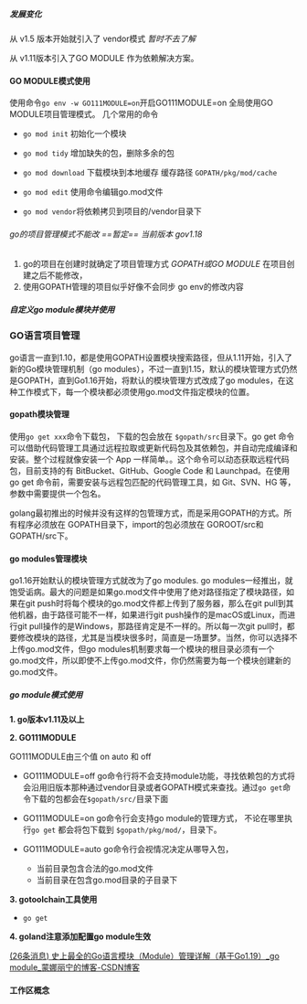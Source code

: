 ##### 发展变化

从 v1.5 版本开始就引入了 vendor模式  *暂时不去了解*

从 v1.11版本引入了GO MODULE 作为依赖解决方案。

#### GO MODULE模式使用

使用命令`go env -w GO111MODULE=on`开启GO111MODULE=on  全局使用GO MODULE项目管理模式。 几个常用的命令

- `go mod init`  初始化一个模块
- `go mod tidy`  增加缺失的包，删除多余的包

- `go mod download`  下载模块到本地缓存 缓存路径 `GOPATH/pkg/mod/cache`
- `go mod edit`  使用命令编辑go.mod文件
- `go mod vendor`将依赖拷贝到项目的/vendor目录下

###### go的项目管理模式不能改 ==暂定==  当前版本 gov1.18

1. go的项目在创建时就确定了项目管理方式 *GOPATH或GO MODULE* 在项目创建之后不能修改，
2. 使用GOPATH管理的项目似乎好像不会同步 go env的修改内容

##### 自定义go module模块并使用

### GO语言项目管理

  go语言一直到1.10，都是使用GOPATH设置模块搜索路径，但从1.11开始，引入了新的Go模块管理机制（go modules），不过一直到1.15，默认的模块管理方式仍然是GOPATH，直到Go1.16开始，将默认的模块管理方式改成了go modules，在这种工作模式下，每一个模块都必须使用go.mod文件指定模块的位置。

#### gopath模块管理

使用`go get xxx`命令下载包， 下载的包会放在 `$gopath/src`目录下。go get 命令可以借助代码管理工具通过远程拉取或更新代码包及其依赖包，并自动完成编译和安装。整个过程就像安装一个 App 一样简单。。这个命令可以动态获取远程代码包，目前支持的有 BitBucket、GitHub、Google Code 和 Launchpad。在使用 go get 命令前，需要安装与远程包匹配的代码管理工具，如 Git、SVN、HG 等，参数中需要提供一个包名。

golang最初推出的时候并没有这样的包管理方式，而是采用GOPATH的方式。所有程序必须放在 GOPATH目录下，import的包必须放在 GOROOT/src和GOPATH/src下。

#### go modules管理模块

go1.16开始默认的模块管理方式就改为了go modules.  go modules一经推出，就饱受诟病。最大的问题是如果go.mod文件中使用了绝对路径指定了模块路径，如果在git push时将每个模块的go.mod文件都上传到了服务器，那么在git pull到其他机器，由于路径可能不一样，如果进行git push操作的是macOS或Linux，而进行git pull操作的是Windows，那路径肯定是不一样的。所以每一次git pull时，都要修改模块的路径，尤其是当模块很多时，简直是一场噩梦。当然，你可以选择不上传go.mod文件，但go modules机制要求每一个模块的根目录必须有一个go.mod文件，所以即使不上传go.mod文件，你仍然需要为每一个模块创建新的go.mod文件。

##### go module模式使用

**1.  go版本v1.11及以上**

**2. GO111MODULE**

GO111MODULE由三个值  on auto 和 off

- GO111MODULE=off      go命令行将不会支持module功能，寻找依赖包的方式将会沿用旧版本那种通过vendor目录或者GOPATH模式来查找。通过`go get`命令下载的包都会在`$gopath/src/`目录下面

- GO111MODULE=on      go命令行会支持go module的管理方式， 不论在哪里执行`go get` 都会将包下载到 `$gopath/pkg/mod/`，目录下。
- GO111MODULE=auto  go命令行会视情况决定从哪导入包， 
  - 当前目录包含合法的go.mod文件
  - 当前目录在包含go.mod目录的子目录下

**3. gotoolchain工具使用**

- `go get `



**4. goland注意添加配置go module生效**



























[(26条消息) 史上最全的Go语言模块（Module）管理详解（基于Go1.19）_go module_蒙娜丽宁的博客-CSDN博客](https://blog.csdn.net/nokiaguy/article/details/126827058)

#### 工作区概念
